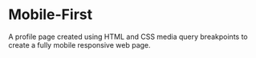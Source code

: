 # Mobile-First
 A profile page created using HTML and CSS media query breakpoints to create a fully mobile responsive web page.
